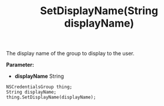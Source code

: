 ﻿---
uid: crmscript_ref_NSCredentialsGroup_SetDisplayName
title: SetDisplayName(String displayName)
intellisense: NSCredentialsGroup.SetDisplayName
keywords: NSCredentialsGroup, GetDisplayName
so.topic: reference
---

The display name of the group to display to the user.

**Parameter:** 
 - **displayName** String

```crmscript
NSCredentialsGroup thing;
String displayName;
thing.SetDisplayName(displayName);
```

